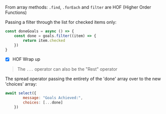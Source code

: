 From array methods: `.find`, `.forEach` and `filter` are HOF (Higher Order Functions)

Passing a filter through the list for checked items only:
```js
const doneGoals = async () => {
    const done = goals.filter((item) => {
        return item.checked
    })
}
```

- [x] HOF Wrap up

> The `...` operator can also be the "Rest" operator

The spread operator passing the entirety of the 'done' array over to the new 'choices' array:
```js
await select({
        message: "Goals Achieved:",
        choices: [...done]
    })
```